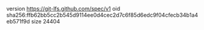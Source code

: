 version https://git-lfs.github.com/spec/v1
oid sha256:ffb62bb5cc2b545d9114ee0d4cec2d7c6f85d6edc9f04cfecb34b1a4eb571f9d
size 24404
